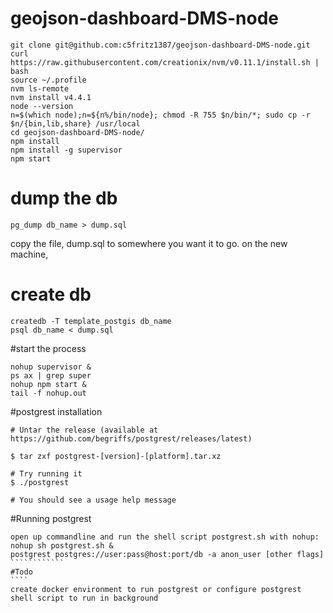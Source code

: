 # geojson-dashboard-DMS-node

```
git clone git@github.com:c5fritz1387/geojson-dashboard-DMS-node.git
curl https://raw.githubusercontent.com/creationix/nvm/v0.11.1/install.sh | bash
source ~/.profile
nvm ls-remote
nvm install v4.4.1
node --version
n=$(which node);n=${n%/bin/node}; chmod -R 755 $n/bin/*; sudo cp -r $n/{bin,lib,share} /usr/local
cd geojson-dashboard-DMS-node/
npm install
npm install -g supervisor
npm start
```

# dump the db
```
pg_dump db_name > dump.sql
```

copy the file, dump.sql to somewhere you want it to go. on the new machine,

# create db
```
createdb -T template_postgis db_name
psql db_name < dump.sql
```
#start the process

````
nohup supervisor &
ps ax | grep super
nohup npm start &
tail -f nohup.out

```````````
#postgrest installation
````````````
# Untar the release (available at https://github.com/begriffs/postgrest/releases/latest)

$ tar zxf postgrest-[version]-[platform].tar.xz

# Try running it
$ ./postgrest

# You should see a usage help message

````````````````
#Running postgrest

```````````````
open up commandline and run the shell script postgrest.sh with nohup:
nohup sh postgrest.sh &
postgrest postgres://user:pass@host:port/db -a anon_user [other flags]
````````````
#Todo
````
create docker environment to run postgrest or configure postgrest shell script to run in background
